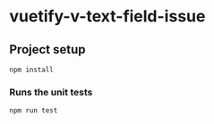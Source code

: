 # vuetify-v-text-field-issue

## Project setup
```
npm install
```

### Runs the unit tests
```
npm run test
```
